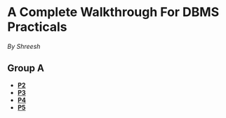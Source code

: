 

# A Complete Walkthrough For DBMS Practicals
*By Shreesh*


## Group A

- [**P2**](https://shreeshs7.github.io/DBMS-Practicals/P2)
- [**P3**](https://shreeshs7.github.io/DBMS-Practicals/P3)
- [**P4**](https://shreeshs7.github.io/DBMS-Practicals/P4)
- [**P5**](https://shreeshs7.github.io/DBMS-Practicals/P5)
